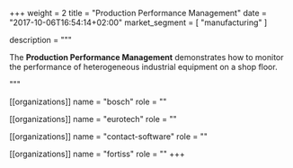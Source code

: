 +++
weight = 2
title = "Production Performance Management"
date = "2017-10-06T16:54:14+02:00"
market_segment = [
    "manufacturing"
]

description = """
<p>The <strong>Production Performance Management</strong> demonstrates how to monitor the performance of heterogeneous industrial equipment on a shop floor.</p>
"""

[[organizations]]
name = "bosch"
role = ""

[[organizations]]
name = "eurotech"
role = ""

[[organizations]]
name = "contact-software"
role = ""

[[organizations]]
name = "fortiss"
role = ""
+++